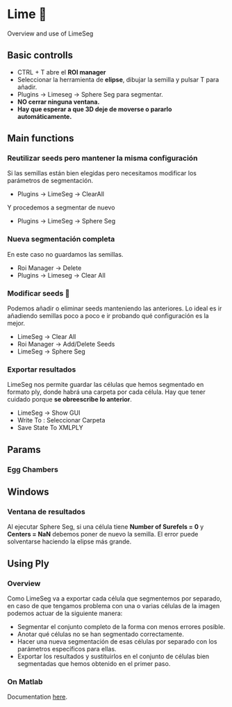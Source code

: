 # Lime 🍋
Overview and use of LimeSeg
## Basic controlls

- CTRL + T abre el  **ROI manager**
- Seleccionar la herramienta de **elipse**, dibujar la semilla y pulsar T para añadir.
- Plugins -> Limeseg -> Sphere Seg para segmentar.
- **NO cerrar ninguna ventana.**
- **Hay que esperar a que 3D deje de moverse o pararlo automáticamente.**

## Main functions

### Reutilizar seeds pero mantener la misma configuración
Si las semillas están bien elegidas pero necesitamos modificar los parámetros de segmentación.

- Plugins → LimeSeg → ClearAll

Y procedemos a segmentar de nuevo

- Plugins → LimeSeg → Sphere Seg

### Nueva segmentación completa

En este caso no guardamos las semillas.
- Roi Manager → Delete
- Plugins → Limeseg → Clear All

### Modificar seeds 🌟
Podemos añadir o eliminar seeds manteniendo las anteriores. Lo ideal es ir añadiendo semillas poco a poco e ir probando qué configuración es la mejor.

- LimeSeg → Clear All
- Roi Manager → Add/Delete Seeds
- LimeSeg → Sphere Seg

### Exportar resultados

LimeSeg nos permite guardar las células que hemos segmentado en formato ply, donde habrá una carpeta por cada célula. Hay que tener cuidado porque **se obreescribe lo anterior**.

- LimeSeg → Show GUI
- Write To : Seleccionar Carpeta    
- Save State To XMLPLY

## Params

### Egg Chambers

## Windows

### Ventana de resultados
Al ejecutar Sphere Seg, si una célula tiene **Number of Surefels = 0** y **Centers = NaN** debemos poner de nuevo la semilla. El error puede solventarse haciendo la elipse más grande.

## Using Ply

### Overview

Como LimeSeg va a exportar cada célula que segmentemos por separado, en caso de que tengamos problema con una o varias células de la imagen podemos actuar de la siguiente manera:
- Segmentar el conjunto completo de la forma con menos errores posible.
- Anotar qué células no se han segmentado correctamente.
- Hacer una nueva segmentación de esas células por separado con los parámetros específicos para ellas.
- Exportar los resultados y sustituirlos en el conjunto de células bien segmentadas que hemos obtenido en el primer paso.

### On Matlab 
Documentation [here](https://es.mathworks.com/help/vision/ref/pcread.html).

